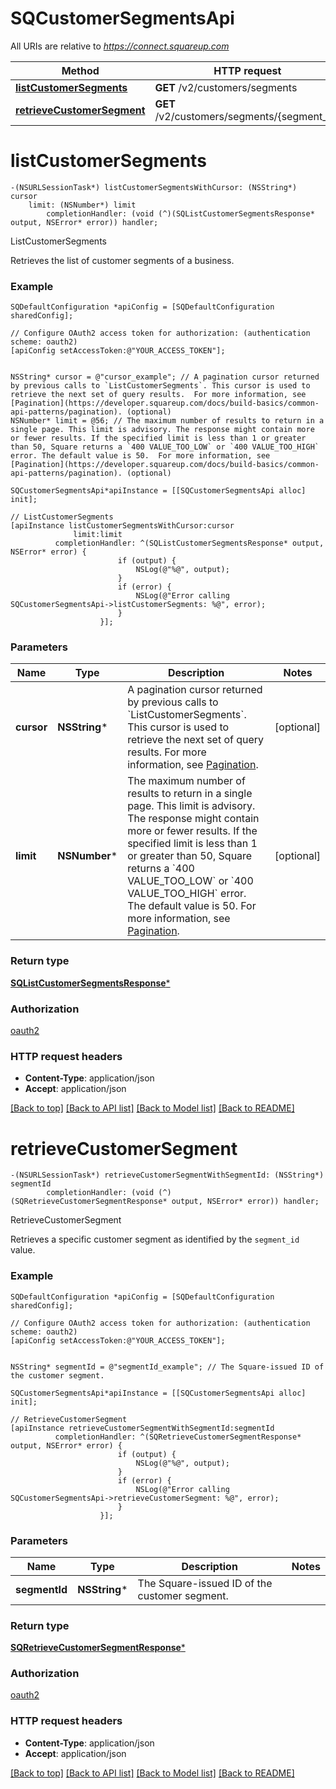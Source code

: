 # SQCustomerSegmentsApi

All URIs are relative to *https://connect.squareup.com*

Method | HTTP request | Description
------------- | ------------- | -------------
[**listCustomerSegments**](SQCustomerSegmentsApi.md#listcustomersegments) | **GET** /v2/customers/segments | ListCustomerSegments
[**retrieveCustomerSegment**](SQCustomerSegmentsApi.md#retrievecustomersegment) | **GET** /v2/customers/segments/{segment_id} | RetrieveCustomerSegment


# **listCustomerSegments**
```objc
-(NSURLSessionTask*) listCustomerSegmentsWithCursor: (NSString*) cursor
    limit: (NSNumber*) limit
        completionHandler: (void (^)(SQListCustomerSegmentsResponse* output, NSError* error)) handler;
```

ListCustomerSegments

Retrieves the list of customer segments of a business.

### Example 
```objc
SQDefaultConfiguration *apiConfig = [SQDefaultConfiguration sharedConfig];

// Configure OAuth2 access token for authorization: (authentication scheme: oauth2)
[apiConfig setAccessToken:@"YOUR_ACCESS_TOKEN"];


NSString* cursor = @"cursor_example"; // A pagination cursor returned by previous calls to `ListCustomerSegments`. This cursor is used to retrieve the next set of query results.  For more information, see [Pagination](https://developer.squareup.com/docs/build-basics/common-api-patterns/pagination). (optional)
NSNumber* limit = @56; // The maximum number of results to return in a single page. This limit is advisory. The response might contain more or fewer results. If the specified limit is less than 1 or greater than 50, Square returns a `400 VALUE_TOO_LOW` or `400 VALUE_TOO_HIGH` error. The default value is 50.  For more information, see [Pagination](https://developer.squareup.com/docs/build-basics/common-api-patterns/pagination). (optional)

SQCustomerSegmentsApi*apiInstance = [[SQCustomerSegmentsApi alloc] init];

// ListCustomerSegments
[apiInstance listCustomerSegmentsWithCursor:cursor
              limit:limit
          completionHandler: ^(SQListCustomerSegmentsResponse* output, NSError* error) {
                        if (output) {
                            NSLog(@"%@", output);
                        }
                        if (error) {
                            NSLog(@"Error calling SQCustomerSegmentsApi->listCustomerSegments: %@", error);
                        }
                    }];
```

### Parameters

Name | Type | Description  | Notes
------------- | ------------- | ------------- | -------------
 **cursor** | **NSString***| A pagination cursor returned by previous calls to &#x60;ListCustomerSegments&#x60;. This cursor is used to retrieve the next set of query results.  For more information, see [Pagination](https://developer.squareup.com/docs/build-basics/common-api-patterns/pagination). | [optional] 
 **limit** | **NSNumber***| The maximum number of results to return in a single page. This limit is advisory. The response might contain more or fewer results. If the specified limit is less than 1 or greater than 50, Square returns a &#x60;400 VALUE_TOO_LOW&#x60; or &#x60;400 VALUE_TOO_HIGH&#x60; error. The default value is 50.  For more information, see [Pagination](https://developer.squareup.com/docs/build-basics/common-api-patterns/pagination). | [optional] 

### Return type

[**SQListCustomerSegmentsResponse***](SQListCustomerSegmentsResponse.md)

### Authorization

[oauth2](../README.md#oauth2)

### HTTP request headers

 - **Content-Type**: application/json
 - **Accept**: application/json

[[Back to top]](#) [[Back to API list]](../README.md#documentation-for-api-endpoints) [[Back to Model list]](../README.md#documentation-for-models) [[Back to README]](../README.md)

# **retrieveCustomerSegment**
```objc
-(NSURLSessionTask*) retrieveCustomerSegmentWithSegmentId: (NSString*) segmentId
        completionHandler: (void (^)(SQRetrieveCustomerSegmentResponse* output, NSError* error)) handler;
```

RetrieveCustomerSegment

Retrieves a specific customer segment as identified by the `segment_id` value.

### Example 
```objc
SQDefaultConfiguration *apiConfig = [SQDefaultConfiguration sharedConfig];

// Configure OAuth2 access token for authorization: (authentication scheme: oauth2)
[apiConfig setAccessToken:@"YOUR_ACCESS_TOKEN"];


NSString* segmentId = @"segmentId_example"; // The Square-issued ID of the customer segment.

SQCustomerSegmentsApi*apiInstance = [[SQCustomerSegmentsApi alloc] init];

// RetrieveCustomerSegment
[apiInstance retrieveCustomerSegmentWithSegmentId:segmentId
          completionHandler: ^(SQRetrieveCustomerSegmentResponse* output, NSError* error) {
                        if (output) {
                            NSLog(@"%@", output);
                        }
                        if (error) {
                            NSLog(@"Error calling SQCustomerSegmentsApi->retrieveCustomerSegment: %@", error);
                        }
                    }];
```

### Parameters

Name | Type | Description  | Notes
------------- | ------------- | ------------- | -------------
 **segmentId** | **NSString***| The Square-issued ID of the customer segment. | 

### Return type

[**SQRetrieveCustomerSegmentResponse***](SQRetrieveCustomerSegmentResponse.md)

### Authorization

[oauth2](../README.md#oauth2)

### HTTP request headers

 - **Content-Type**: application/json
 - **Accept**: application/json

[[Back to top]](#) [[Back to API list]](../README.md#documentation-for-api-endpoints) [[Back to Model list]](../README.md#documentation-for-models) [[Back to README]](../README.md)

